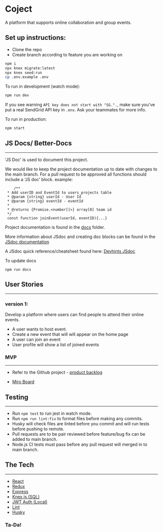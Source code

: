 # Coject

A platform that supports online collaboration and group events.

## Set up instructions:

- Clone the repo
- Create branch according to feature you are working on

```sh
npm i
npx knex migrate:latest
npx knex seed:run
cp .env.example .env
```

To run in development (watch mode):

```sh
npm run dev
```

If you see warning `API key does not start with "SG.".`, make sure you've put a real SendGrid API key in `.env`. Ask your teammates for more info.

To run in production:

```sh
npm start
```

## JS Docs/ Better-Docs

---

'JS Doc' is used to document this project.

We would like to keep the project documentation up to date with changes to the main branch. For a pull request to be approved all functions should include a 'JS doc' block.
example:

```
    /**
 * Add userID and EventId to users_projects table
 * @param {string} userId - User Id
 * @param {string} eventId - eventId
 *
 * @returns {Promise.<number[]>} array[0] team id
 */
 const function joinEvent(userId, eventID){...}
```

Project documentation is found in the [docs](./docs) folder.

More information about JSdoc and creating doc blocks can be found in the [JSdoc documentation](https://jsdoc.app/index.html)

A JSdoc quick reference/cheatsheet found here: [Devhints JSdoc](https://devhints.io/jsdoc)

To update docs

```
npm run docs
```

## User Stories

---

### version 1:

Develop a platform where users can find people to attend their online events.

- A user wants to host event.
- Create a new event that will will appear on the home page
- A user can join an event
- User profile will show a list of joined events

### MVP

---

- Refer to the Github project - [product backlog](https://github.com/post-grad-beta-test/coject/projects/1)

- [Miro Board](https://miro.com/app/board/o9J_leNHzkI=/)

## Testing

---

- Run `npm test` to run jest in watch mode.
- Run `npm run lint:fix` to format files before making any commits.
- Husky will check files are linted before you commit and will run tests before pushing to remote.
- Pull requests are to be pair reviewed before feature/bug fix can be added to main branch.
- Node.js CI tests must pass before any pull request will merged in to main branch.

## The Tech

---

- [React](https://reactjs.org/docs/getting-started.html)
- [Redux](https://redux.js.org/)
- [Express](https://expressjs.com/en/api.html)
- [Knex.js (SQL)](https://knexjs.org/)
- [JWT Auth (Local)](https://jwt.io/)
- [Lint](https://www.npmjs.com/package/lint)
- [Husky](https://www.npmjs.com/package/husky)

### Ta-Da!
